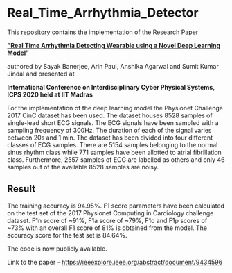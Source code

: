 # Real_Time_Arrhythmia_Detector
This repository contains the implementation of the Research Paper

[**"Real Time Arrhythmia Detecting Wearable using a Novel Deep Learning Model”**](https://github.com/ArinPaul/Real_Time_Arrhythmia_Detector)

authored by Sayak Banerjee, Arin Paul, Anshika Agarwal and Sumit Kumar Jindal and presented at

**International Conference on Interdisciplinary Cyber Physical Systems, ICPS 2020 held at IIT Madras**

For the implementation of the deep learning model the Physionet Challenge 2017 CinC dataset has been used. The dataset houses 8528 samples of single-lead short ECG signals. The ECG signals have been sampled with a sampling frequency of 300Hz. The duration of each of the signal varies between 20s and 1 min. The dataset has been divided into four different classes of ECG samples. There are 5154 samples belonging to the normal sinus rhythm class while 771 samples have been allotted to atrial fibrillation class. Furthermore, 2557 samples of ECG are labelled as others and only 46 samples out of the available 8528 samples are noisy.

## Result
The training accuracy is 94.95%. F1 score parameters have been calculated on the test set of the 2017 Physionet Computing in Cardiology challenge dataset. F1n score of ~91%, F1a score of ~79%, F1o and F1p scores of ~73% with an overall F1 score of 81% is obtained from the model. The accuracy score for the test set is 84.64%.

The code is now publicly available.

Link to the paper - https://ieeexplore.ieee.org/abstract/document/9434596
